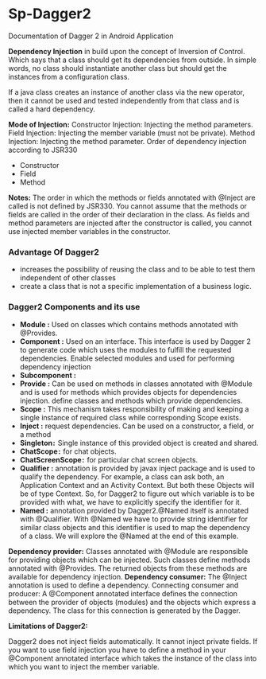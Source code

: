 # Sp-Dagger2
Documentation of Dagger 2 in Android Application

**Dependency Injection** in build upon the concept of Inversion of Control. Which says that a class should get its dependencies from outside. In simple words, no class should instantiate another class but should get the instances from a configuration class.

If a java class creates an instance of another class via the new operator, then it cannot be used and tested independently from that class and is called a hard dependency.


**Mode of Injection:**
Constructor Injection: Injecting the method parameters.
Field Injection: Injecting the member variable (must not be private).
Method Injection: Injecting the method parameter.
Order of dependency injection according to JSR330

- Constructor
- Field
- Method

**Notes:**
The order in which the methods or fields annotated with @Inject are called is not defined by JSR330. You cannot assume that the methods or fields are called in the order of their declaration in the class.
As fields and method parameters are injected after the constructor is called, you cannot use injected member variables in the constructor.


### Advantage Of Dagger2
- increases the possibility of reusing the class and to be able to test them independent of other classes
- create a class that is not a specific implementation of a business logic.

### Dagger2 Components and its use 
- **Module :** Used on classes which contains methods annotated with @Provides.
- **Component :** Used on an interface. This interface is used by Dagger 2 to generate code which uses the modules to fulfill the requested dependencies. Enable selected modules and used for performing dependency injection
- **Subcomponent :**
- **Provide :** Can be used on methods in classes annotated with @Module and is used for methods which provides objects for dependencies injection. define classes and methods which provide dependencies.
- **Scope :** This mechanism takes responsibility of making and keeping a single instance of required class while corresponding Scope exists.
- **Inject :** request dependencies. Can be used on a constructor, a field, or a method
- **Singleton :**  Single instance of this provided object is created and shared.
- **ChatScope :**  for chat objects.
- **ChatScreenScope :**  for particular chat screen objects.
- **Qualifier :** annotation is provided by javax inject package and is used to qualify the dependency. For example, a class can ask both, an Application Context and an Activity Context. But both these Objects will be of type Context. So, for Dagger2 to figure out which variable is to be provided with what, we have to explicitly specify the identifier for it.
- **Named :** annotation provided by Dagger2.@Named itself is annotated with @Qualifier. With @Named we have to provide string identifier for similar class objects and this identifier is used to map the dependency of a class. We will explore the @Named at the end of this example. 


**Dependency provider:** Classes annotated with @Module are responsible for providing objects which can be injected. Such classes define methods annotated with @Provides. The returned objects from these methods are available for dependency injection.
**Dependency consumer:** The @Inject annotation is used to define a dependency.
Connecting consumer and producer: A @Component annotated interface defines the connection between the provider of objects (modules) and the objects which express a dependency. The class for this connection is generated by the Dagger.

**Limitations of Dagger2:**

Dagger2 does not inject fields automatically.
It cannot inject private fields.
If you want to use field injection you have to define a method in your @Component annotated interface which takes the instance of the class into which you want to inject the member variable.


